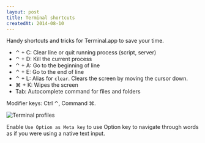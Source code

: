 ```yaml
---
layout: post
title: Terminal shortcuts
createdAt: 2014-08-10
---
```


Handy shortcuts and tricks for Terminal.app to save your time.

- ⌃ + C: Clear line or quit running process (script, server)
- ⌃ + D: Kill the current process
- ⌃ + A: Go to the beginning of line
- ⌃ + E: Go to the end of line
- ⌃ + L: Alias for `clear`. Clears the screen by moving the cursor down.
- ⌘ + K: Wipes the screen
- Tab: Autocomplete command for files and folders

Modifier keys: Ctrl ⌃, Command ⌘.

![Terminal profiles](/images/2014/terminal-shortcuts/terminal-option-key.png)

Enable `Use Option as Meta key` to use Option key to navigate through words as if you were using a native text input.
